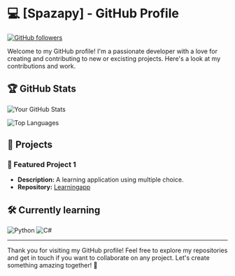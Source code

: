 # 💻 [Spazapy] - GitHub Profile

[![GitHub followers](https://img.shields.io/github/followers/Spazapy?style=social)](https://github.com/Spazapy)

Welcome to my GitHub profile! I'm a passionate developer with a love for creating and contributing to new or excisting projects. Here's a look at my contributions and work.

## 🏆 GitHub Stats

![Your GitHub Stats](https://github-readme-stats.vercel.app/api?username=Spazapy&show_icons=true&theme=radical)

![Top Languages](https://github-readme-stats.vercel.app/api/top-langs/?username=Spazapy&layout=compact&theme=radical)

## 🚀 Projects

### 🔭 Featured Project 1
- **Description:** A learning application using multiple choice.
- **Repository:** [Learningapp](https://github.com/malex1306/DOVK)
  
## 🛠️ Currently learning 
![Python](https://img.shields.io/badge/Python-3776AB?style=for-the-badge&logo=python&logoColor=white)
![C#](https://img.shields.io/badge/C%23-239120?style=for-the-badge&logo=csharp&logoColor=white)

---

Thank you for visiting my GitHub profile! Feel free to explore my repositories and get in touch if you want to collaborate on any project. Let's create something amazing together! 🚀

